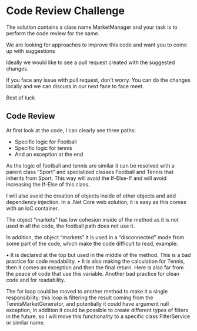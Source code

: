 # Code Review Challenge

The solution contains a class name MarketManager and your task is to perform the code review for the same.

We are looking for approaches to improve this code and want you to come up with suggestions

Ideally we would like to see a pull request created with the suggested changes. 

If you face any issue with pull request, don't worry. You can do the changes locally and we can discuss in our next face to face meet.

Best of luck

## Code Review

At first look at the code, I can clearly see three paths:
 - Specific logic for Football
 - Specific logic for tennis
 - And an exception at the end
 
As the logic of football and tennis are similar it can be resolved with a parent class “Sport” and specialized classes Football and Tennis that inherits from Sport.
This way will avoid the If-Else-If and will avoid increasing the If-Else of this class.

I will also avoid the creation of objects inside of other objects and add dependency injection. In a .Net Core web solution, it is easy as this comes with an IoC container.

The object “markets” has low cohesion inside of the method as it is not used in all the code, the football path does not use it.

In addition, the object “markets” it is used in a “disconnected” mode from some part of the code, which make the code difficult to read, example:

•	It is declared at the top but used in the middle of the method. This is a bad practice for code readability.
•	It is also making the calculation for Tennis, then it comes an exception and then the final return. Here is also far from the peace of code that use this variable. Another bad practice for clean code and for readability. 

The for loop could be moved to another method to make it a single responsibility: this loop is filtering the result coming from the TennisMarketGenerator, and potentially it could have argument null exception, in addition it could be possible to create different types of filters in the future, so I will move this functionality to a specific class FilterService or similar name. 

